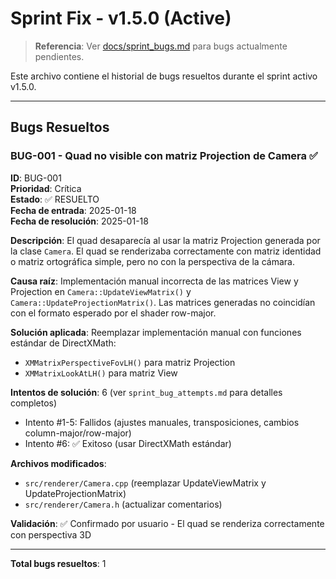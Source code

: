 ﻿# Sprint Fix - v1.5.0 (Active)

> **Referencia**: Ver [docs/sprint_bugs.md](sprint_bugs.md) para bugs actualmente pendientes.

Este archivo contiene el historial de bugs resueltos durante el sprint activo v1.5.0.

---

## Bugs Resueltos

### BUG-001 - Quad no visible con matriz Projection de Camera ✅

**ID**: BUG-001  
**Prioridad**: Crítica  
**Estado**: ✅ RESUELTO  
**Fecha de entrada**: 2025-01-18  
**Fecha de resolución**: 2025-01-18

**Descripción**: El quad desaparecía al usar la matriz Projection generada por la clase `Camera`. El quad se renderizaba correctamente con matriz identidad o matriz ortográfica simple, pero no con la perspectiva de la cámara.

**Causa raíz**: Implementación manual incorrecta de las matrices View y Projection en `Camera::UpdateViewMatrix()` y `Camera::UpdateProjectionMatrix()`. Las matrices generadas no coincidían con el formato esperado por el shader row-major.

**Solución aplicada**: Reemplazar implementación manual con funciones estándar de DirectXMath:
- `XMMatrixPerspectiveFovLH()` para matriz Projection
- `XMMatrixLookAtLH()` para matriz View

**Intentos de solución**: 6 (ver `sprint_bug_attempts.md` para detalles completos)
- Intento #1-5: Fallidos (ajustes manuales, transposiciones, cambios column-major/row-major)
- Intento #6: ✅ Exitoso (usar DirectXMath estándar)

**Archivos modificados**: 
- `src/renderer/Camera.cpp` (reemplazar UpdateViewMatrix y UpdateProjectionMatrix)
- `src/renderer/Camera.h` (actualizar comentarios)

**Validación**: ✅ Confirmado por usuario - El quad se renderiza correctamente con perspectiva 3D

---

**Total bugs resueltos**: 1
